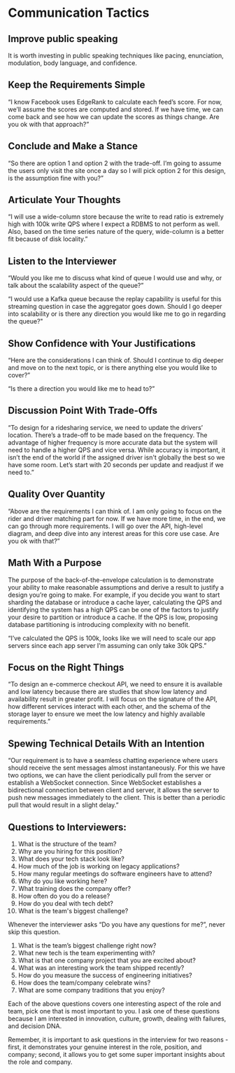 # Communication Tactics

## Improve public speaking
It is worth investing in public speaking techniques like
pacing, enunciation, modulation, body language, and confidence. 

## Keep the Requirements Simple
“I know Facebook uses EdgeRank to calculate each feed’s score. For now,
we’ll assume the scores are computed and stored. If we have time, we can
come back and see how we can update the scores as things change. Are you ok
with that approach?”

## Conclude and Make a Stance
“So there are option 1 and option 2 with the trade-off. I’m going to assume the
users only visit the site once a day so I will pick option 2 for this design, is the
assumption fine with you?”

## Articulate Your Thoughts
“I will use a wide-column store because the write to read ratio is extremely
high with 100k write QPS where I expect a RDBMS to not perform as well.
Also, based on the time series nature of the query, wide-column is a better fit
because of disk locality.”

## Listen to the Interviewer
“Would you like me to discuss what kind of queue I would use and why, or talk
about the scalability aspect of the queue?”

“I would use a Kafka queue because the replay capability is useful for this
streaming question in case the aggregator goes down. Should I go deeper into
scalability or is there any direction you would like me to go in regarding the
queue?"

## Show Confidence with Your Justifications
“Here are the
considerations I can think of. Should I continue to dig deeper and move on to the
next topic, or is there anything else you would like to cover?”

“Is there a direction you
would like me to head to?”

## Discussion Point With Trade-Offs
“To design for a ridesharing service, we need to update the drivers’ location.
There’s a trade-off to be made based on the frequency. The advantage of higher
frequency is more accurate data but the system will need to handle a higher
QPS and vice versa. While accuracy is important, it isn’t the end of the world
if the assigned driver isn't globally the best so we have some room. Let’s start
with 20 seconds per update and readjust if we need to.”

## Quality Over Quantity
“Above are the requirements I can think of. I am only going to focus on the
rider and driver matching part for now. If we have more time, in the end, we
can go through more requirements. I will go over the API, high-level diagram,
and deep dive into any interest areas for this core use case. Are you ok with
that?”

## Math With a Purpose
The purpose of the back-of-the-envelope calculation is to demonstrate your
ability to make reasonable assumptions and derive a result to justify a design
you’re going to make. For example, if you decide you want to start sharding the
database or introduce a cache layer, calculating the QPS and identifying the
system has a high QPS can be one of the factors to justify your desire to partition
or introduce a cache. If the QPS is low, proposing database partitioning is
introducing complexity with no benefit.

“I’ve calculated the QPS is 100k, looks like we will need to scale our app
servers since each app server I’m assuming can only take 30k QPS.”

## Focus on the Right Things
“To design an e-commerce checkout API, we need to ensure it is available and
low latency because there are studies that show low latency and availability
result in greater profit. I will focus on the signature of the API, how different
services interact with each other, and the schema of the storage layer to ensure
we meet the low latency and highly available requirements.”

## Spewing Technical Details With an Intention
“Our requirement is to have a seamless chatting experience where users should
receive the sent messages almost instantaneously. For this we have two
options, we can have the client periodically pull from the server or establish a
WebSocket connection. Since WebSocket establishes a bidirectional
connection between client and server, it allows the server to push new
messages immediately to the client. This is better than a periodic pull that
would result in a slight delay.”

## Questions to Interviewers:
1. What is the structure of the team?
2. Why are you hiring for this position?
3. What does your tech stack look like? 
4. How much of the job is working on legacy applications?
5. How many regular meetings do software engineers have to attend? 
6. Why do you like working here? 
7. What training does the company offer?
8. How often do you do a release? 
9. How do you deal with tech debt?
10. What is the team's biggest challenge?

Whenever the interviewer asks “Do you have any questions for me?”, never skip this question.

1. What is the team’s biggest challenge right now?
1. What new tech is the team experimenting with?
1. What is that one company project that you are excited about?
1. What was an interesting work the team shipped recently?
1. How do you measure the success of engineering initiatives?
1. How does the team/company celebrate wins?
1. What are some company traditions that you enjoy?

Each of the above questions covers one interesting aspect of the role and team, pick one that is most important to you. I ask one of these questions because I am interested in innovation, culture, growth, dealing with failures, and decision DNA.

Remember, it is important to ask questions in the interview for two reasons - first, it demonstrates your genuine interest in the role, position, and company; second, it allows you to get some super important insights about the role and company.